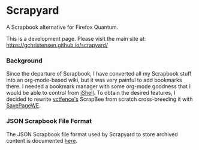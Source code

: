 # Scrapyard

A Scrapbook alternative for Firefox Quantum.

This is a development page. Please visit the main site at: https://gchristensen.github.io/scrapyard/

### Background

Since the departure of Scrapbook, I have converted all my Scrapbook stuff into
an org-mode-based wiki, but it was very painful to add bookmarks there.
I needed a bookmark manager with some org-mode goodness that I would be able to
control from [iShell](https://gchristensen.github.io/ishell/). To
obtain the desired features, I decided to
rewrite [vctfence's](https://github.com/vctfence) ScrapBee from scratch cross-breeding
it with [SavePageWE](https://addons.mozilla.org/en-US/firefox/addon/save-page-we/).

### JSON Scrapbook File Format

The JSON Scrapbook file format used by Scrapyard to store archived content is documented
[here](https://github.com/GChristensen/scrapyard/wiki/JSON-Scrapbook-File-Format).
